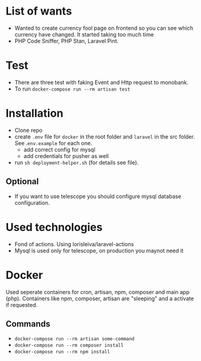


# List of wants
 - Wanted to create currency fool page on frontend so you can see which currency have changed. It started taking too much time
 - PHP Code Sniffer, PHP Stan, Laravel Pint.

# Test
 - There are three test with faking Event and Http request to monobank. 
 - To run `docker-compose run --rm artisan test`

# Installation
 - Clone repo
 - create `.env` file for `docker` in the root folder and `laravel` in the src folder. See .`env.example` for each one.
   - add correct config for mysql
   - add credentials for pusher as well
 - run `sh deployment-helper.sh` (for details see file).

## Optional
 - If you want to use telescope you should configure mysql database configuration. 

# Used technologies
 - Fond of actions. Using lorisleiva/laravel-actions
 - Mysql is used only for telescope, on production you maynot need it

# Docker
Used seperate containers for cron, artisan, npm, composer and main app (php).
Containers like npm, composer, artisan are "sleeping" and a activate if requested. 

## Commands
 - `docker-compose run --rm artisan some-command`
 - `docker-compose run --rm composer install`
 - `docker-compose run --rm npm install`